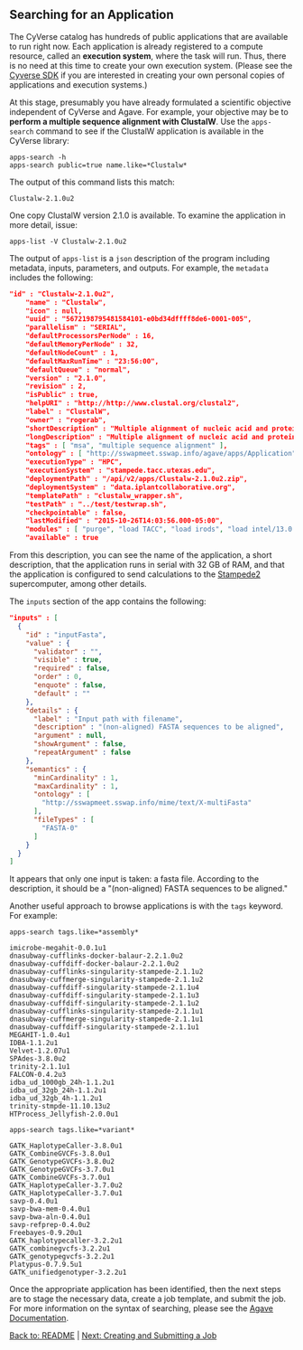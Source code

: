 ## Searching for an Application

The CyVerse catalog has hundreds of public applications that are available to run right now.
Each application is already registered to a compute resource, called an **execution system**, where the task will run.
Thus, there is no need at this time to create your own execution system.
(Please see the [Cyverse SDK](https://cyverse.github.io/cyverse-sdk/docs/getting-started.html) if you are interested in creating your own personal copies of applications and execution systems.)

At this stage, presumably you have already formulated a scientific objective independent of CyVerse and Agave.
For example, your objective may be to **perform a multiple sequence alignment with ClustalW**.
Use the `apps-search` command to see if the ClustalW application is available in the CyVerse library:

```
apps-search -h
apps-search public=true name.like=*Clustalw*
```

The output of this command lists this match:

`Clustalw-2.1.0u2`

One copy ClustalW version 2.1.0 is available.
To examine the application in more detail, issue:

```apps-list -V Clustalw-2.1.0u2```

The output of `apps-list` is a `json` description of the program including metadata, inputs, parameters, and outputs.
For example, the `metadata` includes the following:

```json
"id" : "Clustalw-2.1.0u2",
    "name" : "Clustalw",
    "icon" : null,
    "uuid" : "5672198795481584101-e0bd34dffff8de6-0001-005",
    "parallelism" : "SERIAL",
    "defaultProcessorsPerNode" : 16,
    "defaultMemoryPerNode" : 32,
    "defaultNodeCount" : 1,
    "defaultMaxRunTime" : "23:56:00",
    "defaultQueue" : "normal",
    "version" : "2.1.0",
    "revision" : 2,
    "isPublic" : true,
    "helpURI" : "http://http://www.clustal.org/clustal2",
    "label" : "ClustalW",
    "owner" : "rogerab",
    "shortDescription" : "Multiple alignment of nucleic acid and protein sequences",
    "longDescription" : "Multiple alignment of nucleic acid and protein sequences",
    "tags" : [ "msa", "multiple sequence alignment" ],
    "ontology" : [ "http://sswapmeet.sswap.info/agave/apps/Application" ],
    "executionType" : "HPC",
    "executionSystem" : "stampede.tacc.utexas.edu",
    "deploymentPath" : "/api/v2/apps/Clustalw-2.1.0u2.zip",
    "deploymentSystem" : "data.iplantcollaborative.org",
    "templatePath" : "clustalw_wrapper.sh",
    "testPath" : "../test/testwrap.sh",
    "checkpointable" : false,
    "lastModified" : "2015-10-26T14:03:56.000-05:00",
    "modules" : [ "purge", "load TACC", "load irods", "load intel/13.0.2.146", "load clustalw2/2.1" ],
    "available" : true
```

From this description, you can see the name of the application, a short description, that the application runs in serial with 32 GB of RAM, and that the application is configured to send calculations to the [Stampede2](https://portal.tacc.utexas.edu/user-guides/stampede2) supercomputer, among other details.

The `inputs` section of the app contains the following:

```json
"inputs" : [
  {
    "id" : "inputFasta",
    "value" : {
      "validator" : "",
      "visible" : true,
      "required" : false,
      "order" : 0,
      "enquote" : false,
      "default" : ""
    },
    "details" : {
      "label" : "Input path with filename",
      "description" : "(non-aligned) FASTA sequences to be aligned",
      "argument" : null,
      "showArgument" : false,
      "repeatArgument" : false
    },
    "semantics" : {
      "minCardinality" : 1,
      "maxCardinality" : 1,
      "ontology" : [
        "http://sswapmeet.sswap.info/mime/text/X-multiFasta"
      ],
      "fileTypes" : [
        "FASTA-0"
      ]
    }
  }
]
```

It appears that only one input is taken: a fasta file.
According to the description, it should be a "(non-aligned) FASTA sequences to be aligned."

Another useful approach to browse applications is with the `tags` keyword. For example:

```apps-search tags.like=*assembly*```

```
imicrobe-megahit-0.0.1u1
dnasubway-cufflinks-docker-balaur-2.2.1.0u2
dnasubway-cuffdiff-docker-balaur-2.2.1.0u2
dnasubway-cufflinks-singularity-stampede-2.1.1u2
dnasubway-cuffmerge-singularity-stampede-2.1.1u2
dnasubway-cuffdiff-singularity-stampede-2.1.1u4
dnasubway-cuffdiff-singularity-stampede-2.1.1u3
dnasubway-cuffdiff-singularity-stampede-2.1.1u2
dnasubway-cufflinks-singularity-stampede-2.1.1u1
dnasubway-cuffmerge-singularity-stampede-2.1.1u1
dnasubway-cuffdiff-singularity-stampede-2.1.1u1
MEGAHIT-1.0.4u1
IDBA-1.1.2u1
Velvet-1.2.07u1
SPAdes-3.8.0u2
trinity-2.1.1u1
FALCON-0.4.2u3
idba_ud_1000gb_24h-1.1.2u1
idba_ud_32gb_24h-1.1.2u1
idba_ud_32gb_4h-1.1.2u1
trinity-stmpde-11.10.13u2
HTProcess_Jellyfish-2.0.0u1
```

```apps-search tags.like=*variant*```

```
GATK_HaplotypeCaller-3.8.0u1
GATK_CombineGVCFs-3.8.0u1
GATK_GenotypeGVCFs-3.8.0u2
GATK_GenotypeGVCFs-3.7.0u1
GATK_CombineGVCFs-3.7.0u1
GATK_HaplotypeCaller-3.7.0u2
GATK_HaplotypeCaller-3.7.0u1
savp-0.4.0u1
savp-bwa-mem-0.4.0u1
savp-bwa-aln-0.4.0u1
savp-refprep-0.4.0u2
Freebayes-0.9.20u1
GATK_haplotypecaller-3.2.2u1
GATK_combinegvcfs-3.2.2u1
GATK_genotypegvcfs-3.2.2u1
Platypus-0.7.9.5u1
GATK_unifiedgenotyper-3.2.2u1
```

Once the appropriate application has been identified, then the next steps are to stage the necessary data, create a job template, and submit the job. For more information on the syntax of searching, please see the [Agave Documentation](https://tacc.github.io/developer.tacc.cloud/docs/guides/search/introduction.html).

[Back to: README](../README.md) | [Next: Creating and Submitting a Job](creating_submitting_jobs.md)
